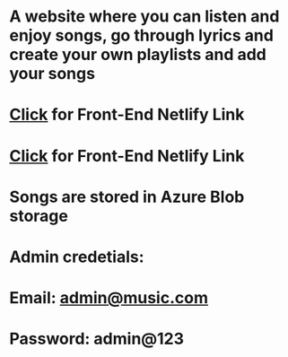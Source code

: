 # A website where you can listen and enjoy songs, go through lyrics and create your own playlists and add your songs

# [Click](https://music-player-008.netlify.app/) for Front-End Netlify Link

# [Click](https://online-music-player-backend-pn.herokuapp.com) for Front-End Netlify Link

# Songs are stored in Azure Blob storage

# Admin credetials: 
# Email: admin@music.com   
# Password: admin@123
